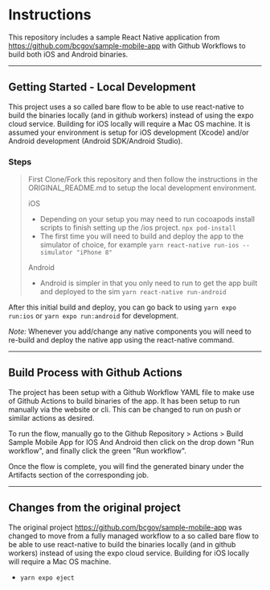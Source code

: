 # Instructions
This repository includes a sample React Native application from https://github.com/bcgov/sample-mobile-app with Github Workflows to build both iOS and Android binaries.


---

## Getting Started - Local Development
This project uses a so called bare flow to be able to use react-native to build the binaries locally (and in github workers) instead of using the expo cloud service. 
Building for iOS locally will require a Mac OS machine.
It is assumed your environment is setup for iOS development (Xcode) and/or Android development (Android SDK/Android Studio).

### Steps
>First Clone/Fork this repository and then follow the instructions in the ORIGINAL_README.md to setup the local development environment.
>
>
>iOS
>- Depending on your setup you may need to run cocoapods install scripts to finish setting up the /ios project. `npx pod-install`
>- The first time you will need to build and deploy the app to the simulator of choice, for example
>`yarn react-native run-ios --simulator "iPhone 8"`
>
>Android
>- Android is simpler in that you only need to run to get the app built and deployed to the sim
>`yarn react-native run-android`


After this initial build and deploy, you can go back to using `yarn expo run:ios` or `yarn expo run:android` for development.

*Note:* Whenever you add/change any native components you will need to re-build and deploy the native app using the react-native command.

---

## Build Process with Github Actions
The project has been setup with a Github Workflow YAML file to make use of Github Actions to build binaries of the app.
It has been setup to run manually via the website or cli. This can be changed to run on push or similar actions as desired.

To run the flow, manually go to the Github Repository > Actions > Build Sample Mobile App for IOS And Android then click on the drop down "Run workflow", and finally click the green "Run workflow".

Once the flow is complete, you will find the generated binary under the Artifacts section of the corresponding job.


---

## Changes from the original project
The original project https://github.com/bcgov/sample-mobile-app was changed to move from a fully managed workflow to a so called bare flow to be able to use react-native to build the binaries locally (and in github workers) instead of using the expo cloud service. Building for iOS locally will require a Mac OS machine.

- `yarn expo eject`